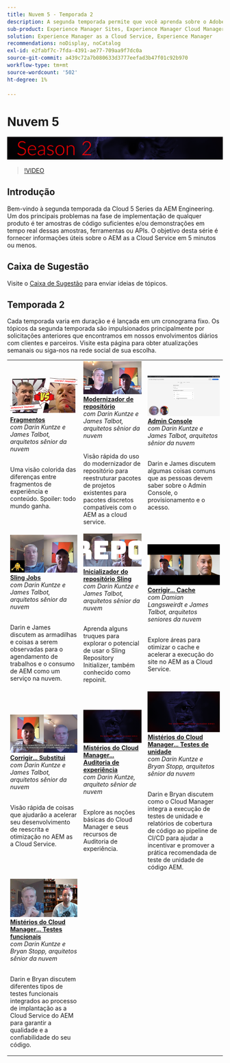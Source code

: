 ```yaml
---
title: Nuvem 5 - Temporada 2
description: A segunda temporada permite que você aprenda sobre o Adobe Experience Manager (AEM) as a Cloud Service Adobe com os próprios engenheiros especialistas que o criaram, e com os serviços especializados que o fornecem.
sub-product: Experience Manager Sites, Experience Manager Cloud Manager, Experience Manager Assets
solution: Experience Manager as a Cloud Service, Experience Manager
recommendations: noDisplay, noCatalog
exl-id: e2fabf7c-7fda-4391-ae77-709aa9f7dc0a
source-git-commit: a439c72a7b080633d3777eefad3b47f01c92b970
workflow-type: tm+mt
source-wordcount: '502'
ht-degree: 1%

---
```


# Nuvem 5

![Série para especialistas em AEM](./imgs/masthead-s2.png)
>[!VIDEO](https://video.tv.adobe.com/v/346567?quality=12&learn=on)

## Introdução

Bem-vindo à segunda temporada da Cloud 5 Series da AEM Engineering. Um dos principais problemas na fase de implementação de qualquer produto é ter amostras de código suficientes e/ou demonstrações em tempo real dessas amostras, ferramentas ou APIs. O objetivo desta série é fornecer informações úteis sobre o AEM as a Cloud Service em 5 minutos ou menos.

## Caixa de Sugestão

Visite o [Caixa de Sugestão](https://forms.office.com/r/74P5Xz4UH0) para enviar ideias de tópicos.

## Temporada 2

Cada temporada varia em duração e é lançada em um cronograma fixo. Os tópicos da segunda temporada são impulsionados principalmente por solicitações anteriores que encontramos em nossos envolvimentos diários com clientes e parceiros. Visite esta página para obter atualizações semanais ou siga-nos na rede social de sua escolha.

<table>
    <tr>
        <td>
            <a href="season-2/cloud5-experience-v-content-fragments.md">
                <img alt="Fragmentos" src="./imgs/s2/000-thumb.png"/>
            </a>
            <div>
                <a href="season-2/cloud5-experience-v-content-fragments.md"><strong>Fragmentos</strong></a>        
                <br/><em>com Darin Kuntze e James Talbot, arquitetos sênior da nuvem</em>
            </div>
            <p>
                <br/>
                Uma visão colorida das diferenças entre fragmentos de experiência e conteúdo. Spoiler: todo mundo ganha.
            </p>
        </td>   
         <td>
            <a href="season-2/cloud5-repo-modernizer.md">
                 <img alt="Modernizador de repositório" src="./imgs/s2/001-thumb.png"/>
            </a>
            <div>
                <a href="season-2/cloud5-repo-modernizer.md"><strong>Modernizador de repositório</strong></a> 
               <br/><em>com Darin Kuntze e James Talbot, arquitetos sênior da nuvem</em>
            </div>
            <p>
                <br/>
                Visão rápida do uso do modernizador de repositório para reestruturar pacotes de projetos existentes para pacotes discretos compatíveis com o AEM as a cloud service.
            </p>
         </td>
         <td>
            <a href="season-2/cloud5-admin-console.md">
                 <img alt="Admin Console" src="./imgs/s2/002-thumb.png"/>
            </a>
            <div>
                  <a href="season-2/cloud5-admin-console.md"><strong>Admin Console</strong></a>
               <br/><em>com Darin Kuntze e James Talbot, arquitetos sênior da nuvem</em>
            </div>
            <p>
            <br/>
               Darin e James discutem algumas coisas comuns que as pessoas devem saber sobre o Admin Console, o provisionamento e o acesso.
            </p>
         </td> 
  </tr>
  <tr>
         <td>
            <a href="season-2/cloud5-sling-job-scheduler.md">
                 <img alt="Sling Jobs" src="./imgs/s2/003-thumb.png"/>
            </a>
            <div>
                  <a href="season-2/cloud5-sling-job-scheduler.md"><strong>Sling Jobs</strong></a>
               <br/><em>com Darin Kuntze e James Talbot, arquitetos sênior da nuvem</em>
            </div>
            <p>
            <br/>
               Darin e James discutem as armadilhas e coisas a serem observadas para o agendamento de trabalhos e o consumo de AEM como um serviço na nuvem.
            </p>
         </td> 
         <td>
            <a href="season-2/cloud5-repoinit.md">
                 <img alt="Inicializador do repositório (repoinit)" src="./imgs/s2/004-thumb.png"/>
            </a>
            <div>
                  <a href="season-2/cloud5-repoinit.md"><strong>Inicializador do repositório Sling</strong></a>
               <br/><em>com Darin Kuntze e James Talbot, arquitetos sênior da nuvem</em>
            </div>
            <p>
            <br/>
              Aprenda alguns truques para explorar o potencial de usar o Sling Repository Initializer, também conhecido como repoinit.
            </p>
         </td>   
     <td>
            <a href="season-2/cloud5-fix-your-cache.md">
               <img alt="Corrigir o cache" src="./imgs/s2/005-thumb.png"/>
            </a>
      <div>
         <a href="season-2/cloud5-fix-your-cache.md"><strong>Corrigir... Cache</strong></a>
         <br/><em>com Damian Langsweirdt e James Talbot, arquitetos seniores da nuvem</em>
      </div>
      <p>
         <br/>
             Explore áreas para otimizar o cache e acelerar a execução do site no AEM as a Cloud Service.
      </p>
   </td> 
  </tr>
<tr>
   <td>
           <a href="season-2/cloud5-fix-your-rewrites.md">
               <img alt="Corrigir suas...substituições" src="./imgs/s2/006-thumb.png"/>
            </a>
      <div>
            <a href="season-2/cloud5-fix-your-rewrites.md"><strong>Corrigir... Substitui</strong></a>
         <br/><em>com Darin Kuntze e James Talbot, arquitetos sênior da nuvem</em>
      </div>
      <p>
        <br/>
         Visão rápida de coisas que ajudarão a acelerar seu desenvolvimento de reescrita e otimização no AEM as a Cloud Service.
      </p>
     </td>   
     <td>
            <a href="season-2/cloud5-mocm-experience-audit.md">
               <img alt="Mistérios do Cloud Manager... Auditoria de experiência" src="./imgs/s2/007-thumb.png"/>
               </a>
      <div>
            <a href="season-2/cloud5-mocm-experience-audit.md"><strong>Mistérios do Cloud Manager... Auditoria de experiência</strong></a>
         <br/><em>com Darin Kuntze, arquiteto sênior de nuvem</em>
      </div>
      <p>
        <br/>
        Explore as noções básicas do Cloud Manager e seus recursos de Auditoria de experiência.
      </p>
   </td>
     <td>
            <a href="season-2/cloud5-mocm-unit-tests.md">
               <img alt="Mistérios do Cloud Manager... Testes de unidade" src="./imgs/s2/008-thumb.png"/>
            </a>
      <div>
            <a href="season-2/cloud5-mocm-unit-tests.md"><strong>Mistérios do Cloud Manager... Testes de unidade</strong></a>
         <br/><em>com Darin Kuntze e Bryan Stopp, arquitetos sênior da nuvem</em>
      </div>
      <p>
        <br/>
        Darin e Bryan discutem como o Cloud Manager integra a execução de testes de unidade e relatórios de cobertura de código ao pipeline de CI/CD para ajudar a incentivar e promover a prática recomendada de teste de unidade de código AEM.
      </p>
   </td> 
  </tr>
    <tr>
        <td>
               <a href="season-2/cloud5-mocm-functional-tests.md">
                   <img alt="Mistérios do Cloud Manager... Testes funcionais" src="./imgs/s2/009-thumb.png"/>
               </a>
            <div>
                <a href="season-2/cloud5-mocm-functional-tests.md"><strong>Mistérios do Cloud Manager... Testes funcionais</strong><br/></a>        
                <em>com Darin Kuntze e Bryan Stopp, arquitetos sênior da nuvem</em>
            </div>
            <p><br/>
                Darin e Bryan discutem diferentes tipos de testes funcionais integrados ao processo de implantação as a Cloud Service do AEM para garantir a qualidade e a confiabilidade do seu código.
            </p>
        </td>
        <td></td>
        <td></td>
    </tr>
</table>
